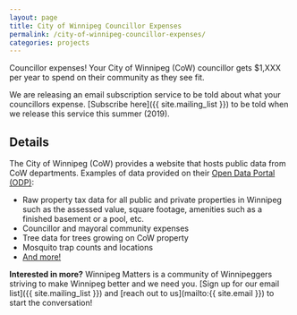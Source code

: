 ```yaml
---
layout: page
title: City of Winnipeg Councillor Expenses
permalink: /city-of-winnipeg-councillor-expenses/
categories: projects
---
```


Councillor expenses! Your City of Winnipeg (CoW) councillor gets $1,XXX per year to spend on their community as they see fit.

We are releasing an email subscription service to be told about what your councillors expense. [Subscribe here]({{ site.mailing_list }}) to be told when we release this service this summer (2019).

## Details

The City of Winnipeg (CoW) provides a website that hosts public data from CoW departments. Examples of data provided on their [Open Data Portal (ODP)](https://data.winnipeg.ca):

* Raw property tax data for all public and private properties in Winnipeg such as the assessed value, square footage, amenities such as a finished basement or a pool, etc.
* Councillor and mayoral community expenses
* Tree data for trees growing on CoW property
* Mosquito trap counts and locations
* [And more!](https://data.winnipeg.ca)

**Interested in more?** Winnipeg Matters is a community of Winnipeggers striving to make Winnipeg better and we need you. [Sign up for our email list]({{ site.mailing_list }}) and [reach out to us](mailto:{{ site.email }}) to start the conversation!
